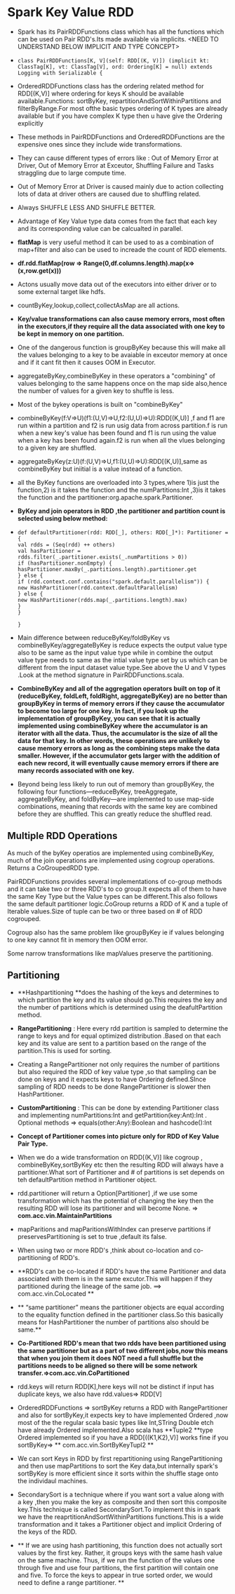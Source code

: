 # Spark Key Value RDD

* Spark has its PairRDDFunctions class which has all the functions which can be used on Pair RDD's.Its made available via implicits. &lt;NEED TO UNDERSTAND BELOW IMPLICIT AND TYPE CONCEPT&gt;
* `class PairRDDFunctions[K, V](self: RDD[(K, V)]) (implicit kt: ClassTag[K], vt: ClassTag[V], ord: Ordering[K] = null) extends Logging with Serializable {`
* OrderedRDDFunctions class has the ordering related method for RDD\[\(K,V\)\] where ordering for keys K should be available available.Functions: sortByKey, repartitionAndSortWithinPartitions and filterByRange.For most ofthe basic types ordering of K types are already available but if you have complex K type then u have give the Ordering explicitly
* These methods in PairRDDFunctions and OrderedRDDFunctions are the expensive ones since they include wide transformations.
* They can cause different types of errors like : Out of Memory Error at Driver, Out of Memory Error at Exceutor, Shuffling Failure and Tasks straggling due to large compute time.
* Out of Memory Error at Driver is caused mainly due to action collecting lots of data at driver others are caused due to shuffling related.
* Always SHUFFLE LESS AND SHUFFLE BETTER.
* Advantage of Key Value type data comes from the fact that each key and its corresponding value can be calcualted in parallel.
* **flatMap** is very useful method it can be used to as a combination of map+filter and also can be used to increade the count of RDD elements.
* **df.rdd.flatMap\(row =&gt; Range\(0,df.columns.length\).map\(x=&gt;\(x,row.get\(x\)\)\)**
* Actons usually move data out of the executors into either driver or to some external target like hdfs.
* countByKey,lookup,collect,collectAsMap are all actions.
* **Key/value transformations can also cause memory errors, most often in the executors,if they require all the data associated with one key to be kept in memory on one partition.**
* One of the dangerous function is groupByKey because this will make all the values belonging to a key to be avaiable in exceutor memory at once and if it cant fit then it causes OOM in Executor.
* aggregateByKey,combineByKey in these operators a "combining" of values belonging to the same happens once on the map side also,hence the number of values for a given key to shuffle is less.
* Most of the bykey operations is built on "combineByKey" 
* combineByKey\(f:V=&gt;U\)\(f1:\(U,V\)=&gt;U,f2:\(U,U\)=&gt;U\):RDD\[\(K,U\)\]  ,f and f1 are run within a partition and f2 is run usig data from across partition.f is run when a new key's value has been found and f1 is run using the value when a key has been found again.f2 is run when all the vlues belonging to a given key are shuffled.
* aggregateByKey\(z:U\)\(f:\(U,V\)=&gt;U,f1:\(U,U\)=&gt;U\):RDD\[\(K,U\)\],same as combineByKey but iniitial is a value instead of a function.
* all the ByKey functions are overloaded into 3 types,where 1\)is just the function,2\) is it takes the function and the numPartitions:Int ,3\)is it takes the function and the partitioner:org.apache.spark.Partitioner.
* **ByKey and join operators in RDD ,the partitioner and partition count is selected using below method:**
* `def defaultPartitioner(rdd: RDD[_], others: RDD[_]*): Partitioner = {`  
    `val rdds = (Seq(rdd) ++ others)`  
    `val hasPartitioner = rdds.filter(_.partitioner.exists(_.numPartitions > 0))`  
    `if (hasPartitioner.nonEmpty) {`  
    `hasPartitioner.maxBy(_.partitions.length).partitioner.get`  
    `} else {`  
    `if (rdd.context.conf.contains("spark.default.parallelism")) {`  
    `new HashPartitioner(rdd.context.defaultParallelism)`  
    `} else {`  
    `new HashPartitioner(rdds.map(_.partitions.length).max)`  
    `}`  
    `}`

  `}`

* Main difference between reduceByKey/foldByKey vs combineByKey/aggregateByKey is reduce expects the output value type also to be same as the input value type while in combine the output value type needs to same as the intial value type set by us which can be different from the input dataset value type.See above the U and V types .Look at the method signature  in PairRDDFunctions.scala.

* **CombineByKey and all of the aggregation operators built on top of it \(reduceByKey, foldLeft, foldRight, aggregateByKey\) are no better than groupByKey in terms of memory errors if they cause the accumulator to become too large for one key. In fact, if you look up the implementation of groupByKey, you can see that it is actually implemented using combineByKey where the accumulator is an iterator with all the data. Thus, the accumulator is the size of all the data for that key. In other words, these operations are unlikely to cause memory errors as long as the combining steps make the data smaller. However, if the accumulator gets larger with the addition of each new record, it will eventually cause memory errors if there are many records associated with one key.**

* Beyond being less likely to run out of memory than groupByKey, the following four functions—reduceByKey, treeAggregate, aggregateByKey, and foldByKey—are implemented to use map-side combinations, meaning that records with the same key are combined before they are shuffled. This can greatly reduce the shuffled read.

## Multiple RDD Operations

As much of the byKey operatios are implemented using combineByKey, much of the join operations are implemented using cogroup operations. Returns a CoGroupedRDD type.

PairRDDFunctions provides several implementations of co-group methods and it can take  two or three RDD's to co group.It expects all of them to have the same Key Type but the Value types can be different.This also follows the same default partitioner logic.CoGroup returns a RDD of K and a tuple of Iterable values.Size of tuple can be two or three based on \# of RDD cogrouped.

Cogroup also has the same problem like groupByKey ie if values belonging to one key cannot fit in memory then OOM error.

Some narrow transformations like mapValues preserve the partitioning.

## Partitioning

* **Hashpartitioning **does the hashing of the keys and determines to which partition the key and its value should go.This requires the key and the number of partitions which is determined using the deafultPartition method.
* **RangePartitioning** : Here every rdd partition is sampled to determine the range to keys and for equal optimized distribution .Based on that each key and its value are sent to a partition based on the range of the partition.This is used for sorting.
* Creating a RangePartitioner not only requires the number of partitions but also required the RDD of key value type ,so that sampling can be done on keys and it expects keys to have Ordering defined.SInce sampling of RDD needs to be done RangePartitioner is slower then HashPartitioner.
* **CustomPartitioning** : This can be done by extending Partitioner class and implementing numPartitions:Int  and getPartition\(key:Ant\):Int  .  Optional methods =&gt; equals\(other:Any\):Boolean and hashcode\(\):Int

* **Concept of Partitioner comes into picture only for RDD of Key Value Pair Type.**

* When we do a wide transformation on RDD\[\(K,V\)\] like cogroup , combineByKey,sortByKey etc then the resulting RDD will always have a partitioner.What sort of Partitioner and \# of partitions is set depends on teh defaultPartition method in Partitioner object.

* rdd.partitioner will return a Option\[Partitioner\] ,if we use some transformation which has the potential of changing the key then the resulting RDD  will lose its partitioner and will become None. =&gt; **com.acc.vin.MaintainPartitions**

* mapParitions and mapParitionsWithIndex can preserve partitions if preservesPartitioning is set to true ,default its false.

* When using two or more RDD's ,think about co-location and co-partitioning of RDD's.

* **RDD's can be co-located if RDD's have the same Partitioner  and data associated with them is in the same excutor.This will happen if they partitioned during the lineage of the same job. ==&gt; com.acc.vin.CoLocated **

* ** “same partitioner” means the partitioner objects are equal according to the equality function defined in the partitioner class.So this basically means for HashPartitioner the number of partitions also should be same.**

* **Co-Partitioned RDD's mean that two rdds have been partitioned using the same partitioner but as a part of two different jobs,now this means that when you join them it does NOT need a full shuffle but the partitions needs to be aligned so there will be some network transfer.=&gt;com.acc.vin.CoPartitioned**

* rdd.keys will return RDD\[K\],here keys will not be distinct if input has duplicate keys, we also have rdd.values=&gt; RDD\[V\]

* OrderedRDDFunctions =&gt; sortByKey returns a RDD with RangePartitioner and also for sortByKey,it expects key to have implemented Ordered ,now most of the the regular scala basic types like Int,STring Double etch have already Ordered implemented.Also scala has **Tuple2 **type Ordered implemented so if you have a RDD\[\(\(K1,K2\),V\)\] works fine if you sortByKey=&gt; ** com.acc.vin.SortByKeyTupl2 **

* We can sort Keys in RDD by first repartitioning using RangePartitioning and then use mapPartitions to sort the Key data,but internally spark's sortByKey is more efficient since it sorts within the shuffle stage onto the individaul machines.

* SecondarySort is a technique  where if you want sort a value along with a key ,then you make the key as composite and then sort this composite key.This technique is called SecondarySort.To implement this in spark we have the reaprtitionAndSortWithinPartitions functions.This is a wide transformation and it takes a Partitioner object and implicit Ordering of the keys of the RDD.

* ** If we are using hash partitioning, this function does not actually sort values by the first key. Rather, it groups keys with the same hash value on the same machine. Thus, if we run the function of the values one through five and use four partitions, the first partition will contain one and five. To force the keys to appear in true sorted order, we would need to define a range partitioner. **



